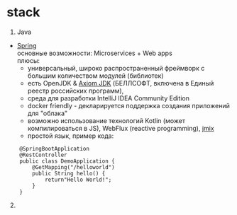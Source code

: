# stack
1. Java
  - [Spring](https://spring.io/)  
    основные возможности: Microservices + Web apps  
    плюсы:
    - универсальный, широко распространенный фреймворк с большим количеством модулей (библиотек)
    - есть OpenJDK & [Axiom JDK](https://axiomjdk.ru/pages/about) (БЕЛЛСОФТ, включена в Единый реестр российских программ),  
    - среда для разработки IntelliJ IDEA Community Edition
    - docker friendly - декларируется поддержка создания приложений для "облака"
    - возможно использование технологий Kotlin (может компилироваться в JS), WebFlux (reactive programming), [jmix](https://www.jmix.io/ms-access-alternative/)
    - простой язык, пример кода:
```
    @SpringBootApplication  
    @RestController  
    public class DemoApplication {  
        @GetMapping("/helloworld")  
        public String hello() {  
            return"Hello World!";  
        }  
    }  
```

  2. 
